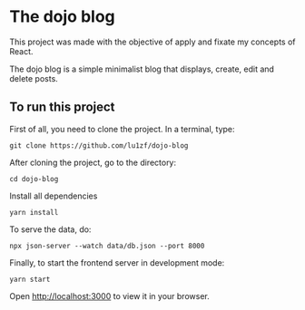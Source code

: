 # The dojo blog

This project was made with the objective of apply and fixate my concepts of React.

The dojo blog is a simple minimalist blog that displays, create, edit and delete posts.

## To run this project

First of all, you need to clone the project. In a terminal, type:
```
git clone https://github.com/lu1zf/dojo-blog
```
After cloning the project, go to the directory:
```
cd dojo-blog
```
Install all dependencies
```
yarn install
```
To serve the data, do:
```
npx json-server --watch data/db.json --port 8000
```
Finally, to start the frontend server in development mode:
```
yarn start
```

Open [http://localhost:3000](http://localhost:3000) to view it in your browser.
